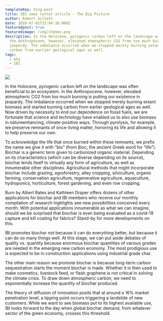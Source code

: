 ```yaml
---
templateKey: blog-post
title: IBI news letter article - The Big Picture
author: Robert Gillett
date: 2020-07-01T15:04:10.000Z
featuredpost: true
featuredimage: /img/chemex.png
description: In the Holocene, pyrogenic carbon left on the landscape was often beneficial to an ecosystem. In
  the Anthropocene, however, elevated atmospheric CO2 from too much burning is putting our existence in
  jeopardy. The imbalance occurred when we stopped merely burning extant biomass and started burning
  carbon from earlier geological ages as well.
tags:
  - why
  - IBI
---
```

![](/img/chemex.png)

In the Holocene, pyrogenic carbon left on the landscape was often beneficial to an ecosystem. In
the Anthropocene, however, elevated atmospheric CO2 from too much burning is putting our existence in
jeopardy. The imbalance occurred when we stopped merely burning extant biomass and started burning
carbon from earlier geological ages as well. Now driven by necessity to end our dependence on fossil
fuels, we are fortunate that science and technology have enabled us to also use biomass in natureenhancing, 
climate-positive ways. Through pyrolysis, for example, we preserve remnants of once-living
matter, honoring its life and allowing it to help preserve our own.

To acknowledge the life that once burned within these remnants, we prefix the name we give it
with “bio” (from βίος, the ancient Greek word for “life”). Biochar is a generic term given to carbonized
organic material. Depending on its characteristics (which can be diverse depending on its source), biochar
lends itself to virtually any form of agriculture, as well as innumerable other disciplines. Agricultural
methods that might incorporate biochar include grazing, agroforestry, alley cropping, silviculture, organic
farming, conservation agriculture, regenerative agriculture, aquaculture, hydroponics, horticulture, forest
gardening, and even row cropping. 

Burn by Albert Bates and Kathleen Draper offers dozens of other applications for biochar and IBI
members who receive our monthly compilation of research highlights see new possibilities conceived
every month. With potential applications innumerable as what we can imagine, should we be surprised
that biochar is even being evaluated as a covid-19 capture and kill coating for fabrics? Stand-by for more
developments on this.

IBI promotes biochar not because it can do everything better, but because it can do so many
things well. At this stage, we can put aside debates of quality vs. quantity because enormous biochar
quantities of various grades are needed in the emerging new carbon economy. The most prodigious use is
expected to be in construction applications using industrial grade char. 

The other main reason we promote biochar is because long-term carbon sequestration starts the
moment biochar is made. Whether it is then used to make cosmetics, livestock feed, or flash graphene is
not critical in solving the climate crisis. To draw down atmospheric carbon, we need to exponentially
increase the quantity of biochar produced. 

The theory of diffusion of innovation posits that at around a 16% market penetration level, a
tipping point occurs triggering a landslide of new customers. While we want to see biomass put to its
highest available use, IBI looks forward to the day when global biochar demand, from whatever sector of
the green economy, crosses this threshold. 


